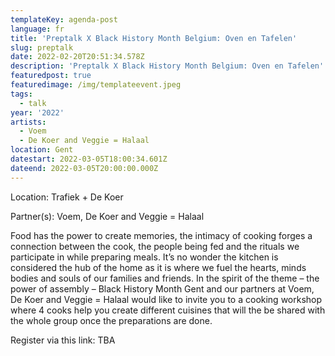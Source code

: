 ```yaml
---
templateKey: agenda-post
language: fr
title: 'Preptalk X Black History Month Belgium: Oven en Tafelen'
slug: preptalk
date: 2022-02-20T20:51:34.578Z
description: 'Preptalk X Black History Month Belgium: Oven en Tafelen'
featuredpost: true
featuredimage: /img/templateevent.jpeg
tags:
  - talk
year: '2022'
artists:
  - Voem
  - De Koer and Veggie = Halaal
location: Gent
datestart: 2022-03-05T18:00:34.601Z
dateend: 2022-03-05T20:00:00.000Z
---
```

Location: Trafiek + De Koer

Partner(s): Voem, De Koer and Veggie = Halaal

Food has the power to create memories, the intimacy of cooking forges a connection between the cook, the people being fed and the rituals we participate in while preparing meals. It’s no wonder the kitchen is considered the hub of the home as it is where we fuel the hearts, minds bodies and souls of our families and friends. In the spirit of the theme – the power of assembly – Black History Month Gent and our partners at Voem, De Koer and Veggie = Halaal would like to invite you to a cooking workshop where 4 cooks help you create different cuisines that will the be shared with the whole group once the preparations are done.

Register via this link: TBA
